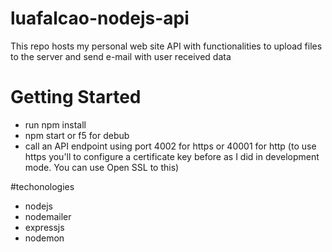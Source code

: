 # luafalcao-nodejs-api

This repo hosts my personal web site API with functionalities to upload files to the server and send e-mail with user received data 

# Getting Started

- run npm install
- npm start or f5 for debub
- call an API endpoint using port 4002 for https or 40001 for http (to use https you'll to configure a certificate key before as I did in development mode. You can use Open SSL to this)

#techonologies

- nodejs
- nodemailer
- expressjs
- nodemon
